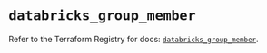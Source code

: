 # `databricks_group_member`

Refer to the Terraform Registry for docs: [`databricks_group_member`](https://registry.terraform.io/providers/databricks/databricks/1.36.3/docs/resources/group_member).
